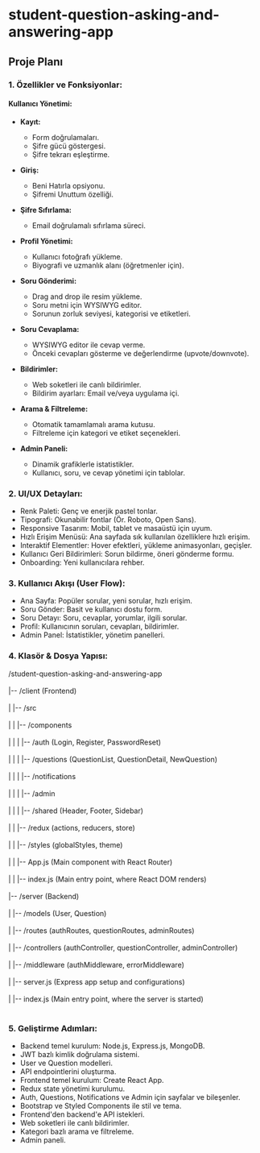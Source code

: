 # student-question-asking-and-answering-app

## Proje Planı

### 1. Özellikler ve Fonksiyonlar:

#### Kullanıcı Yönetimi:

- **Kayıt:**
  - Form doğrulamaları.
  - Şifre gücü göstergesi.
  - Şifre tekrarı eşleştirme.

- **Giriş:**
  - Beni Hatırla opsiyonu.
  - Şifremi Unuttum özelliği.

- **Şifre Sıfırlama:**
  - Email doğrulamalı sıfırlama süreci.

- **Profil Yönetimi:**
  - Kullanıcı fotoğrafı yükleme.
  - Biyografi ve uzmanlık alanı (öğretmenler için).

- **Soru Gönderimi:**
  - Drag and drop ile resim yükleme.
  - Soru metni için WYSIWYG editor.
  - Sorunun zorluk seviyesi, kategorisi ve etiketleri.

- **Soru Cevaplama:**
  - WYSIWYG editor ile cevap verme.
  - Önceki cevapları gösterme ve değerlendirme (upvote/downvote).

- **Bildirimler:**
  - Web soketleri ile canlı bildirimler.
  - Bildirim ayarları: Email ve/veya uygulama içi.

- **Arama & Filtreleme:**
  - Otomatik tamamlamalı arama kutusu.
  - Filtreleme için kategori ve etiket seçenekleri.

- **Admin Paneli:**
  - Dinamik grafiklerle istatistikler.
  - Kullanıcı, soru, ve cevap yönetimi için tablolar.

### 2. UI/UX Detayları:
- Renk Paleti: Genç ve enerjik pastel tonlar.
- Tipografi: Okunabilir fontlar (Ör. Roboto, Open Sans).
- Responsive Tasarım: Mobil, tablet ve masaüstü için uyum.
- Hızlı Erişim Menüsü: Ana sayfada sık kullanılan özelliklere hızlı erişim.
- Interaktif Elementler: Hover efektleri, yükleme animasyonları, geçişler.
- Kullanıcı Geri Bildirimleri: Sorun bildirme, öneri gönderme formu.
- Onboarding: Yeni kullanıcılara rehber.

### 3. Kullanıcı Akışı (User Flow):
- Ana Sayfa: Popüler sorular, yeni sorular, hızlı erişim.
- Soru Gönder: Basit ve kullanıcı dostu form.
- Soru Detayı: Soru, cevaplar, yorumlar, ilgili sorular.
- Profil: Kullanıcının soruları, cevapları, bildirimler.
- Admin Panel: İstatistikler, yönetim panelleri.

### 4. Klasör & Dosya Yapısı:



/student-question-asking-and-answering-app <br><br>
|-- /client (Frontend)  <br><br>
|   |-- /src  <br><br>
|   |   |-- /components  <br><br>
|   |   |   |-- /auth (Login, Register, PasswordReset)  <br><br>
|   |   |   |-- /questions (QuestionList, QuestionDetail, NewQuestion) <br><br>
|   |   |   |-- /notifications  <br><br>
|   |   |   |-- /admin  <br><br>
|   |   |   |-- /shared (Header, Footer, Sidebar)  <br><br>
|   |   |-- /redux (actions, reducers, store)  <br><br>
|   |   |-- /styles (globalStyles, theme)  <br><br>
|   |   |-- App.js (Main component with React Router)  <br><br>
|   |   |-- index.js (Main entry point, where React DOM renders)  <br><br>
|-- /server (Backend)  <br><br>
|   |-- /models (User, Question)  <br><br>
|   |-- /routes (authRoutes, questionRoutes, adminRoutes)  <br><br>
|   |-- /controllers (authController, questionController, adminController)  <br><br>
|   |-- /middleware (authMiddleware, errorMiddleware)  <br><br> 
|   |-- server.js (Express app setup and configurations)  <br><br> 
|   |-- index.js (Main entry point, where the server is started) <br><br>



### 5. Geliştirme Adımları:
- Backend temel kurulum: Node.js, Express.js, MongoDB.
- JWT bazlı kimlik doğrulama sistemi.
- User ve Question modelleri.
- API endpointlerini oluşturma.
- Frontend temel kurulum: Create React App.
- Redux state yönetimi kurulumu.
- Auth, Questions, Notifications ve Admin için sayfalar ve bileşenler.
- Bootstrap ve Styled Components ile stil ve tema.
- Frontend'den backend'e API istekleri.
- Web soketleri ile canlı bildirimler.
- Kategori bazlı arama ve filtreleme.
- Admin paneli.

